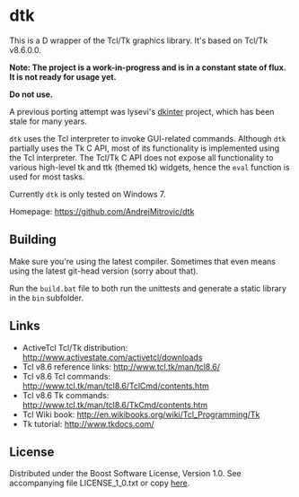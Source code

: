 # dtk

This is a D wrapper of the Tcl/Tk graphics library. It's based on Tcl/Tk v8.6.0.0.

**Note: The project is a work-in-progress and is in a constant state of flux. It is not ready for usage yet.**

**Do not use.**

A previous porting attempt was lysevi's [dkinter](https://github.com/lysevi/dkinter) project, which has been stale for many years.

`dtk` uses the Tcl interpreter to invoke GUI-related commands. Although `dtk` partially uses the Tk C API, most of its functionality is implemented using the Tcl interpreter. The Tcl/Tk C API does not expose all functionality to various high-level tk and ttk (themed tk) widgets, hence the `eval` function is used for most tasks.

Currently `dtk` is only tested on Windows 7.

Homepage: https://github.com/AndrejMitrovic/dtk

## Building

Make sure you're using the latest compiler. Sometimes that even means using the latest git-head version
(sorry about that).

Run the `build.bat` file to both run the unittests and generate a static library in the `bin` subfolder.

## Links

- ActiveTcl Tcl/Tk distribution: http://www.activestate.com/activetcl/downloads
- Tcl v8.6 reference links: http://www.tcl.tk/man/tcl8.6/
- Tcl v8.6 Tcl commands: http://www.tcl.tk/man/tcl8.6/TclCmd/contents.htm
- Tcl v8.6 Tk commands: http://www.tcl.tk/man/tcl8.6/TkCmd/contents.htm
- Tcl Wiki book: http://en.wikibooks.org/wiki/Tcl_Programming/Tk
- Tk tutorial: http://www.tkdocs.com/

## License

Distributed under the Boost Software License, Version 1.0.
See accompanying file LICENSE_1_0.txt or copy [here][BoostLicense].

[BoostLicense]: http://www.boost.org/LICENSE_1_0.txt

